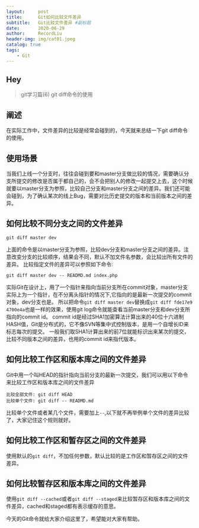 ```yaml
---
layout:     post   				    
title:      Git如何比较文件差异			
subtitle:   Git比较文件差异 #副标题
date:       2020-06-29 				
author:     RecordLiu 						
header-img: img/cat01.jpeg 	
catalog: true 						
tags:								
    - Git
---
```


## Hey

>git学习篇(6)
git diff命令的使用

## 阐述

在实际工作中，文件差异的比较是经常会碰到的，今天就来总结一下git diff命令的使用。

## 使用场景

当我们上线一个分支时，往往会碰到要和master分支做比较的情况，需要确认分支所提交的修改是否属于都自己的，会不会把别人的修改一起提交上去，这个时候就要以master分支为参照，比较自己分支和master分支之间的差异。我们还可能会碰到，为了确认某次的线上Bug，需要对比历史提交的版本和当前版本之间的差异。

## 如何比较不同分支之间的文件差异

```
git diff master dev
```
上面的命令是以master分支为参照，比较dev分支和master分支之间的差异。注意改变分支的比较顺序，结果会不同，默认不加文件名参数，会比较出所有文件的差异。
比较指定文件的差异可以参照如下命令:
```
git diff master dev -- READMD.md index.php
```

实际Git在设计上，用了一个指针来指向当前分支所在commit对象，master分支实际上为一个指针，在不分离头指针的情况下,它指向的是最新一次提交的commit对象，dev分支也是。
所以把命令`git diff master dev`替换成`git diff fde17e9 4700e4a`也是一样的效果，使用git log命令就能查看当前master分支和dev分支所指向的commit id。
commit id是经过SHA1加密算法计算出来的40位十六进制HASH值，Git是分布式的，它不像SVN等集中式控制版本，是用一个自增长ID来标志每次的提交。
一般我们取SHA1计算出来的前7位就能标识出来某次的提交，比较不同版本之间的差异，也用的commit id来指代版本。

## 如何比较工作区和版本库之间的文件差异

Git中用一个叫HEAD的指针指向当前分支的最新一次提交，我们可以用以下命令来比较工作区和版本库之间的文件差异
```
比较全部文件: git diff HEAD
比较单个文件: git diff -- READMD.md
```
比较单个文件或者某几个文件，需要加上`--`,以下就不再举例单个文件的差异比较了，大家记住这个规则就好。

## 如何比较工作区和暂存区之间的文件差异

使用默认的`git diff`，不加任何参数，默认比较的是工作区和暂存区之间的文件差异。

## 如何比较暂存区和版本库之间的文件差异

使用`git diff --cached`或者`git diff --staged`来比较暂存区和版本库之间的文件差异，cached和staged都有表示缓存的意思。

今天的Git命令就给大家介绍这里了，希望能对大家有帮助。
